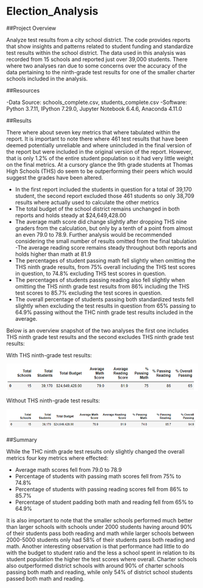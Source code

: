 # Election_Analysis	

##Project Overview

Analyze test results from a city school district. The code provides reports that show insights and patterns related to student funding and standardize test results within the school district. The data used in this analysis was recorded from 15 schools and reported just over 39,000 students.  There where two analyses ran due to some concerns over the accuracy of the data pertaining to the ninth-grade test results for one of the smaller charter schools included in the analysis.

##Resources	

-Data Source: schools_complete.csv, students_complete.csv
-Software: Python 3.7.11, IPython 7.29.0, Jupyter Notebook 6.4.6, Anaconda 4.11.0

##Results

There where about seven key metrics that where tabulated within the report.  It is important to note there where 461 test results that have been deemed potentially unreliable and where unincluded in the final version of the report but were included in the original version of the report. However, that is only 1.2% of the entire student population so it had very little weight on the final metrics.  At a cursory glance the 9th grade students at Thomas High Schools (THS) do seem to be outperforming their peers which would suggest the grades have been altered.
- In the first report included the students in question for a total of 39,170 student, the second report excluded those 461 students so only 38,709 results where actually used to calculate the other metrics
- The total budget of the school district remains unchanged in both reports and holds steady at $24,649,428.00
- The average math score did change slightly after dropping THS nine graders from the calculation, but only by a tenth of a point from almost an even 79.0 to 78.9.  Further analysis would be recommended considering the small number of results omitted from the final tabulation
-The average reading score remains steady throughout both reports and holds higher than math at 81.9
- The percentages of student passing math fell slightly when omitting the THS ninth grade results, from 75% overall including the THS test scores in question, to 74.8% excluding THS test scores in question.
- The percentages of students passing reading also fell slightly when omitting the THS ninth grade test results from 86% including the THS test scores to 85.7% excluding the test scores in question.
- The overall percentage of students passing both standardized tests fell slightly when excluding the test results in question from 65% passing to 64.9% passing without the THC ninth grade test results included in the average.

Below is an overview snapshot of the two analyses the first one includes THS ninth grade test results and the second excludes THS ninth grade test results:

With THS ninth-grade test results:

![School_District_Analysis](Resources/district_summary_df_with_THS9thgrade.PNG)

Without THS ninth-grade test results:

![ School_District_Analysis](Resources/district_summary_df_without_THS9thgrade.PNG)

##Summary

While the THC ninth grade test results only slightly changed the overall metrics four key metrics where effected:
- Average math scores fell from 79.0 to 78.9
- Percentage of students with passing math scores fell from 75% to 74.8% 
- Percentage of students with passing reading scores fell from 86% to 85.7%
- Percentage of student padding both math and reading fell from 65% to 64.9%

It is also important to note that the smaller schools performed much better than larger schools with schools under 2000 students having around 90% of their students pass both reading and math while larger schools between 2000-5000 students only had 58% of their students pass both reading and math.  Another interesting observation is that performance had little to do with the budget to student ratio and the less a school spent in relation to its student population the higher the test scores where overall. Charter schools also outperformed district schools with around 90% of charter schools passing both math and reading, while only 54% of district school students passed both math and reading. 

